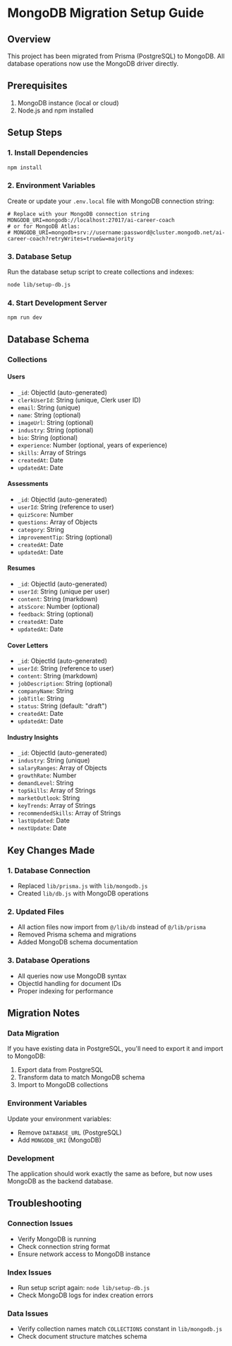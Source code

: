 # MongoDB Migration Setup Guide

## Overview

This project has been migrated from Prisma (PostgreSQL) to MongoDB. All database operations now use the MongoDB driver directly.

## Prerequisites

1. MongoDB instance (local or cloud)
2. Node.js and npm installed

## Setup Steps

### 1. Install Dependencies

```bash
npm install
```

### 2. Environment Variables

Create or update your `.env.local` file with MongoDB connection string:

```env
# Replace with your MongoDB connection string
MONGODB_URI=mongodb://localhost:27017/ai-career-coach
# or for MongoDB Atlas:
# MONGODB_URI=mongodb+srv://username:password@cluster.mongodb.net/ai-career-coach?retryWrites=true&w=majority
```

### 3. Database Setup

Run the database setup script to create collections and indexes:

```bash
node lib/setup-db.js
```

### 4. Start Development Server

```bash
npm run dev
```

## Database Schema

### Collections

#### Users

- `_id`: ObjectId (auto-generated)
- `clerkUserId`: String (unique, Clerk user ID)
- `email`: String (unique)
- `name`: String (optional)
- `imageUrl`: String (optional)
- `industry`: String (optional)
- `bio`: String (optional)
- `experience`: Number (optional, years of experience)
- `skills`: Array of Strings
- `createdAt`: Date
- `updatedAt`: Date

#### Assessments

- `_id`: ObjectId (auto-generated)
- `userId`: String (reference to user)
- `quizScore`: Number
- `questions`: Array of Objects
- `category`: String
- `improvementTip`: String (optional)
- `createdAt`: Date
- `updatedAt`: Date

#### Resumes

- `_id`: ObjectId (auto-generated)
- `userId`: String (unique per user)
- `content`: String (markdown)
- `atsScore`: Number (optional)
- `feedback`: String (optional)
- `createdAt`: Date
- `updatedAt`: Date

#### Cover Letters

- `_id`: ObjectId (auto-generated)
- `userId`: String (reference to user)
- `content`: String (markdown)
- `jobDescription`: String (optional)
- `companyName`: String
- `jobTitle`: String
- `status`: String (default: "draft")
- `createdAt`: Date
- `updatedAt`: Date

#### Industry Insights

- `_id`: ObjectId (auto-generated)
- `industry`: String (unique)
- `salaryRanges`: Array of Objects
- `growthRate`: Number
- `demandLevel`: String
- `topSkills`: Array of Strings
- `marketOutlook`: String
- `keyTrends`: Array of Strings
- `recommendedSkills`: Array of Strings
- `lastUpdated`: Date
- `nextUpdate`: Date

## Key Changes Made

### 1. Database Connection

- Replaced `lib/prisma.js` with `lib/mongodb.js`
- Created `lib/db.js` with MongoDB operations

### 2. Updated Files

- All action files now import from `@/lib/db` instead of `@/lib/prisma`
- Removed Prisma schema and migrations
- Added MongoDB schema documentation

### 3. Database Operations

- All queries now use MongoDB syntax
- ObjectId handling for document IDs
- Proper indexing for performance

## Migration Notes

### Data Migration

If you have existing data in PostgreSQL, you'll need to export it and import to MongoDB:

1. Export data from PostgreSQL
2. Transform data to match MongoDB schema
3. Import to MongoDB collections

### Environment Variables

Update your environment variables:

- Remove `DATABASE_URL` (PostgreSQL)
- Add `MONGODB_URI` (MongoDB)

### Development

The application should work exactly the same as before, but now uses MongoDB as the backend database.

## Troubleshooting

### Connection Issues

- Verify MongoDB is running
- Check connection string format
- Ensure network access to MongoDB instance

### Index Issues

- Run setup script again: `node lib/setup-db.js`
- Check MongoDB logs for index creation errors

### Data Issues

- Verify collection names match `COLLECTIONS` constant in `lib/mongodb.js`
- Check document structure matches schema
